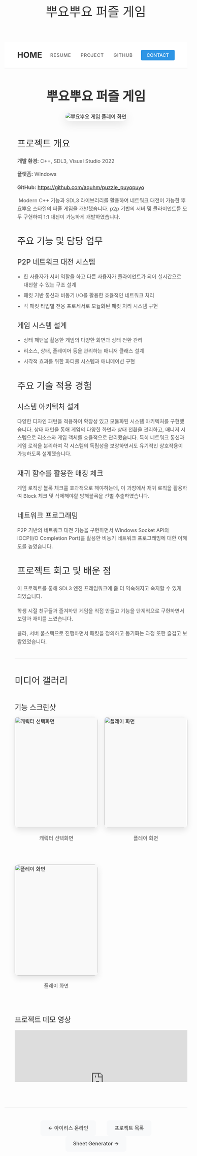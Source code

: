 ﻿---
layout: page
title: 뿌요뿌요 퍼즐 게임
permalink: /portfolio/puyo_puzzle/
---

<div class="navigation-container">
  <div class="logo">
    <a href="/">HOME</a>
  </div>
  <nav class="main-navigation">
    <ul>
      <li><a href="/" class="nav-link {% if page.url == '/' %}active{% endif %}">RESUME</a></li>
      <li><a href="/portfolio/" class="nav-link {% if page.url == '/portfolio/' %}active{% endif %}">PROJECT</a></li>
      <li><a href="https://github.com/aquhm" class="nav-link">GITHUB</a></li>
    </ul>
  </nav>
  <div class="navigation-button">
    <a href="mailto:aquhm@naver.com" class="contact-button">CONTACT</a>
  </div>
</div>

<div class="portfolio-header">
  <h1>뿌요뿌요 퍼즐 게임</h1>
</div>

<div class="portfolio-main-image">
  <img src="{{ site.baseurl }}/images/portfolio/puzzle_image1.png" alt="뿌요뿌요 게임 플레이 화면">
</div>

<div class="project-section">
  <h2>프로젝트 개요</h2>

  <div class="project-details">
    <p><strong>개발 환경:</strong> C++, SDL3, Visual Studio 2022</p>  
    <p><strong>플랫폼:</strong> Windows</p>
    <p><strong>GitHub:</strong> <a href="https://github.com/aquhm/puzzle_puyopuyo" target="_blank" rel="noopener noreferrer">https://github.com/aquhm/puzzle_puyopuyo</a></p>
  </div>

  <div class="project-description">
    <p>&nbsp;Modern C++ 기능과 SDL3 라이브러리를 활용하여 네트워크 대전이 가능한 뿌요뿌요 스타일의 퍼즐 게임을 개발했습니다. p2p 기반의 서버 및 클라이언트를 모두 구현하여 1:1 대전이 가능하게 개발하였습니다.</p>
  </div>
</div>

<div class="project-section">
  <h2>주요 기능 및 담당 업무</h2>

  <div class="feature-section">
    <h3>P2P 네트워크 대전 시스템</h3>
    <ul>
      <li>한 사용자가 서버 역할을 하고 다른 사용자가 클라이언트가 되어 실시간으로 대전할 수 있는 구조 설계</li>
      <li>패킷 기반 통신과 비동기 I/O를 활용한 효율적인 네트워크 처리</li>
      <li>각 패킷 타입별 전용 프로세서로 모듈화된 패킷 처리 시스템 구현</li>
    </ul>
  </div>

  <div class="feature-section">
    <h3>게임 시스템 설계</h3>
    <ul>
      <li>상태 패턴을 활용한 게임의 다양한 화면과 상태 전환 관리</li>
      <li>리소스, 상태, 플레이어 등을 관리하는 매니저 클래스 설계</li>
      <li>시각적 효과를 위한 파티클 시스템과 애니메이션 구현</li>
    </ul>
  </div>
</div>

<div class="project-section">
  <h2>주요 기술 적용 경험</h2>

  <div class="challenge-section">
    <h3>시스템 아키텍처 설계</h3>
    <p>다양한 디자인 패턴을 적용하여 확장성 있고 모듈화된 시스템 아키텍처를 구현했습니다. 상태 패턴을 통해 게임의 다양한 화면과 상태 전환을 관리하고, 매니저 시스템으로 리소스와 게임 객체를 효율적으로 관리했습니다. 특히 네트워크 통신과 게임 로직을 분리하여 각 시스템의 독립성을 보장하면서도 유기적인 상호작용이 가능하도록 설계했습니다.</p>
  </div>

<div class="challenge-section">
    <h3>재귀 함수를 활용한 매칭 체크</h3>
    <p>게임 로직상 블록 체크를 효과적으로 해야하는데, 이 과정에서 재귀 로직을 활용하여 Block 체크 및 삭제해야할 방해블록을 선별 추출하였습니다.</p>
  </div>

  <div class="challenge-section">
    <h3>네트워크 프로그래밍</h3>
    <p>P2P 기반의 네트워크 대전 기능을 구현하면서 Windows Socket API와 IOCP(I/O Completion Port)를 활용한 비동기 네트워크 프로그래밍에 대한 이해도를 높였습니다.</p>
  </div>
</div>

<div class="project-section">
  <h2>프로젝트 회고 및 배운 점</h2>

  <div class="reflection-content">
    <p>이 프로젝트를 통해 SDL3 엔진 프레임워크에 좀 더 익숙해지고 숙지할 수 있게 되었습니다. </p>
    <p>학생 시절 친구들과 즐겨하던 게임을 직접 만들고 기능을 단계적으로 구현하면서 보람과 재미를 느꼈습니다.</p>
    <p>클라, 서버 풀스택으로 진행하면서 패킷을 정의하고 동기화는 과정 또한 즐겁고 보람있었습니다. </p>
  </div>
</div>

<div class="portfolio-media-gallery">
  <h2>미디어 갤러리</h2>
  <div class="image-gallery">
    <h3>기능 스크린샷</h3>
    <div class="gallery-grid">
      <div class="gallery-item">
        <img src="{{ site.baseurl }}/images/portfolio/puzzle_image2.png" alt="캐릭터 선택화면">
        <p>캐릭터 선택화면</p>
      </div>
      <div class="gallery-item">
        <img src="{{ site.baseurl }}/images/portfolio/puzzle_image3.png" alt="플레이 화면">
        <p>플레이 화면</p>
      </div>
      <div class="gallery-item">
        <img src="{{ site.baseurl }}/images/portfolio/puzzle_image4.png" alt="플레이 화면">
        <p>플레이 화면</p>
      </div>
    </div>
  </div>
  <div class="video-container">
    <h3>프로젝트 데모 영상</h3>
    <div style="position: relative; padding-bottom: 30%; height: 0; overflow: hidden; max-width: 100%;">
      <iframe width="560" height="315" src="https://www.youtube.com/embed/c-e-KC9jHfY" title="YouTube video player" frameborder="0" allow="accelerometer; autoplay; clipboard-write; encrypted-media; gyroscope; picture-in-picture; web-share" referrerpolicy="strict-origin-when-cross-origin" allowfullscreen></iframe>
    </div>
  </div>
</div>

<div class="portfolio-nav">
  <a href="/portfolio/iris">← 아이리스 온라인</a>
  <a href="/portfolio/">프로젝트 목록</a>
  <a href="/portfolio/sheet_generator">Sheet Generator →</a>
</div>

<style>
.page-content {
  max-width: 800px;
  margin: 0 auto;
  padding: 0 20px;
  color: #333;
  font-family: -apple-system, BlinkMacSystemFont, 'Segoe UI', Roboto, Oxygen, Ubuntu, Cantarell, 'Open Sans', 'Helvetica Neue', sans-serif;
  line-height: 1.6;
}

h2, h3, h4 {
  margin-top: 2em;
  margin-bottom: 1em;
  color: #1a1a1a;
  font-weight: 600;
}

p {
  margin-bottom: 1.5em;
}

.portfolio-header {
  margin-top: 2.5em;
  margin-bottom: 0.5em;
  text-align: center;
}

.portfolio-header h1 {
  font-size: 2.5rem;
  font-weight: 700;
  margin-bottom: 0.5em;
}

.portfolio-main-image {
  text-align: center;
  margin-bottom: 3em;
}

.portfolio-main-image img {
  max-width: 100%;
  height: auto;
  border-radius: 12px;
  box-shadow: 0 8px 30px rgba(0,0,0,0.12);
}

.project-section {
  margin-bottom: 40px;
  margin-left: 40px;
}

.project-details {
    font-size: 1rem;
    color: #555;
}

.project-details p {
  margin-bottom: 0.7em;
}

.feature-section, .challenge-section {
  margin-bottom: 30px;
}

ul, ol {
  padding-left: 2em;
  margin-bottom: 1.5em;
}

li {
  margin-bottom: 0.7em;
}

.portfolio-media-gallery {
  margin-left: 2em;
  border-top: 1px solid #eee;
  padding-top: 1em;
}

.image-gallery h3 {
  margin-bottom: 0.5em;
}

.portfolio-media-gallery h2 {
  margin-bottom: 1.5em;
}

.video-container {
  margin-bottom: 0em;
}

.gallery-grid {
  display: grid;
  grid-template-columns: repeat(2, 1fr);
  gap: 20px;
  justify-items: center;
}

.gallery-item {
  margin-bottom: 30px;
  width: 100%;
  max-width: 500px;
  height: auto;
  overflow: visible;
}

.gallery-item img {
  width: 100%;
  height: 350px;
  object-fit: contain;
  border-radius: 12px;
  box-shadow: 0 8px 20px rgba(0,0,0,0.1);
  background-color: #f9f9f9;
  margin-bottom: 15px;
  transition: transform 0.3s ease;
}

.gallery-item img:hover {
  transform: scale(1.02);
}

.gallery-item p {  
  text-align: center;
  font-size: 1rem;
  color: #555;
  margin-top: 5px;
}

.portfolio-nav {
  margin-top: 5em;
  border-top: 1px solid #eee;
  padding-top: 2.5em;
  text-align: center;
}

.portfolio-nav a {
  display: inline-block;
  padding: 12px 24px;
  background-color: #f8f9fa;
  border-radius: 8px;
  text-decoration: none;
  color: #333;
  margin: 0 15px;
  transition: all 0.2s ease;
  font-weight: 500;
}


.portfolio-nav a:hover {
  background-color: #e9ecef;
  transform: translateY(-2px);
  box-shadow: 0 5px 15px rgba(0,0,0,0.08);
}

@media (max-width: 768px) {
  .gallery-grid {
    grid-template-columns: 1fr;
  }
  
  .page-content {
    padding: 0 25px;
  }
  
  .portfolio-nav a {
    margin: 10px 5px;
    display: block;
    width: 100%;
  }
}

/* 네비게이션 스타일 */
.navigation-container {
  display: flex;
  justify-content: space-between;
  align-items: center;
  padding: 20px 40px;
  background-color: white;
  border-bottom: 1px solid #eee;
  margin-bottom: 40px;
  position: sticky;
  top: 0;
  z-index: 100;
}

.logo a {
  font-size: 1.6rem;
  font-weight: 700;
  color: #333;
  text-decoration: none;
}

.main-navigation ul {
  display: flex;
  list-style: none;
  margin: 0;
  padding: 0;
}

.main-navigation li {
  margin: 0 15px;
}

.nav-link {
  font-size: 0.9rem;
  font-weight: 500;
  color: #666;
  text-decoration: none;
  letter-spacing: 1px;
  transition: color 0.3s;
}

.nav-link:hover, .nav-link.active {
  color: #2e95e5;
}

.contact-button {
  background-color: #2e95e5;
  color: white;
  padding: 8px 18px;
  border-radius: 4px;
  font-size: 0.9rem;
  font-weight: 500;
  text-decoration: none;
  transition: background-color 0.3s;
}

.contact-button:hover {
  background-color: #1a82d5;
  text-decoration: none;
  color: white;
}

/* Base Typography */
body {
  font-size: 16px;
  line-height: 1.6;
}

p, li, td, th {
  font-size: 1rem;
}

h1 {
  font-size: 2.5rem;
  color: #333;
  font-weight: 500;
}

h2 {
  font-size: 1.8rem;
  font-weight: 500;
  color: #333;
  margin-top: 30px;
  margin-bottom: 20px;
}

h3 {
  font-size: 1.4rem;
  font-weight: 500;
  color: #333;
  margin-top: 25px;
  margin-bottom: 15px;
}

p {
  margin-bottom: 20px;
  line-height: 1.6;
  color: #555;
}

ul {
  padding-left: 20px;
  margin-bottom: 20px;
}

li {
  margin-bottom: 8px;
  color: #555;
}

@media (max-width: 768px) {
  body {
    font-size: 15px;
  }
  
  h1 {
    font-size: 2rem;
  }
  
  h2 {
    font-size: 1.5rem;
  }
}
</style>